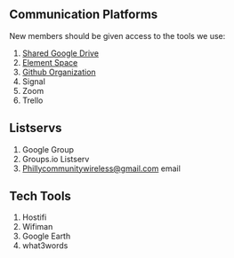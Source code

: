 ## Communication Platforms

New members should be given access to the tools we use:

1. [Shared Google Drive](https://drive.google.com)
2. [Element Space](https://element.io/get-started)
3. [Github Organization](https://github.com/phillycommunitywireless)
4. Signal
5. Zoom
6. Trello

## Listservs

1. Google Group
2. Groups.io Listserv
3. Phillycommunitywireless@gmail.com email

## Tech Tools

1. Hostifi
2. Wifiman
3. Google Earth
4. what3words

